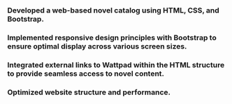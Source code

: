 ### Developed a web-based novel catalog using HTML, CSS, and Bootstrap. 
### Implemented responsive design principles with Bootstrap to ensure optimal display across various screen sizes. 
### Integrated external links to Wattpad within the HTML structure to provide seamless access to novel content. 
### Optimized website structure and performance. 
